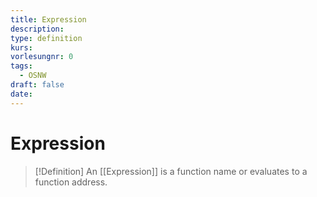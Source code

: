 ```yaml
---
title: Expression
description: 
type: definition
kurs: 
vorlesungnr: 0
tags:
  - OSNW
draft: false
date:
---
```

# Expression

> [!Definition]
> An [[Expression]] is a function name or evaluates to a function address.